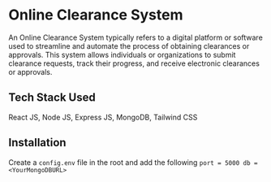 # Online Clearance System
An Online Clearance System typically refers to a digital platform or software used to streamline and automate the process of obtaining clearances or approvals. This system allows individuals or organizations to submit clearance requests, track their progress, and receive electronic clearances or approvals.

## Tech Stack Used
React JS, Node JS, Express JS, MongoDB, Tailwind CSS

## Installation
Create a ``config.env`` file in the root and add the following
``
port = 5000
db = <YourMongoDBURL>
``
